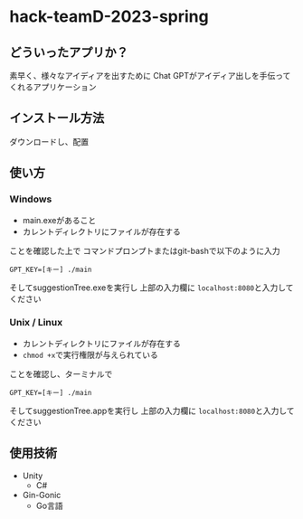 # hack-teamD-2023-spring

## どういったアプリか？  
素早く、様々なアイディアを出すために
Chat GPTがアイディア出しを手伝ってくれるアプリケーション


## インストール方法
ダウンロードし、配置

## 使い方

### Windows 
- main.exeがあること
- カレントディレクトリにファイルが存在する

ことを確認した上で
コマンドプロンプトまたはgit-bashで以下のように入力  
```
GPT_KEY=[キー] ./main
```

そしてsuggestionTree.exeを実行し
上部の入力欄に `localhost:8080`と入力してください

### Unix / Linux
- カレントディレクトリにファイルが存在する
- `chmod +x`で実行権限が与えられている

ことを確認し、ターミナルで
```
GPT_KEY=[キー] ./main
```
そしてsuggestionTree.appを実行し
上部の入力欄に `localhost:8080`と入力してください


## 使用技術
- Unity
  - C#
- Gin-Gonic
  - Go言語
